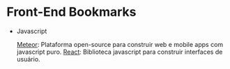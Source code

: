 # Front-End Bookmarks

- Javascript

  [Meteor](https://www.meteor.com/): Plataforma open-source para construir web e mobile apps com javascript puro.
  [React](http://facebook.github.io/react/): Biblioteca javascript para construir interfaces de usuário.

